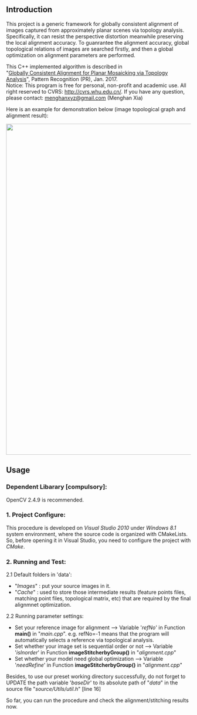 ## Introduction

This project is a generic framework for globally consistent alignment of images captured from approximately planar 
scenes via topology analysis. Specifically, it can resist the perspective distortion meanwhile preserving the local 
alignment accuracy. To guanrantee the alignment accuracy, global topological relations of images are searched firstly,
and then a global optimization on alignment parameters are performed.

This C++ implemented algorithm is described in  
"[Globally Consistent Alignment for Planar Mosaicking via Topology Analysis](http://menghanxia.github.io/papers/Plane_Alignment-PR2016.pdf)", Pattern Recognition (PR), Jan. 2017.  
Notice: This program is free for personal, non-profit and academic use.
All right reserved to CVRS: http://cvrs.whu.edu.cn/. 
If you have any question, please contact: menghanxyz@gmail.com (Menghan Xia)

Here is an example for demonstration below (image topological graph and alignment result): 

<img src="docs/demo.png" width="900px"/>

## Usage
### Dependent Libarary [compulsory]:
OpenCV 2.4.9 is recommended.

### 1. Project Configure:
This procedure is developed on *Visual Studio 2010* under *Windows 8.1* system environment,
where the source code is organized with CMakeLists. So, before opening it in Visual Studio,
you need to configure the project with *CMake*.

### 2. Running and Test:
2.1 Default folders in 'data':  
- "*Images*" : put your source images in it.
- "*Cache*"  : used to store those intermediate results (feature points files, matching point files, topological matrix, etc) that 
are required by the final alignmnet optimization.

2.2 Running parameter settings:  
- Set your reference image for alignment      							-->  Variable '*refNo*' in Function **main()** in "*main.cpp*". 
e.g. refNo=-1 means that the program will automatically selects a reference via topological analysis.
- Set whether your image set is sequential order or not         --> Variable '*isInorder*' in Function **imageStitcherbyGroup()** in "*alignment.cpp*"
- Set whether your model need global optimization         		--> Variable '*needRefine*' in Function **imageStitcherbyGroup()** in "*alignment.cpp*"

Besides, to use our preset working directory successfully, do not forget to UPDATE the path variable 
'*baseDir*' to its absolute path of "*data*" in the source file "*source/Utils/util.h*" [line 16]

So far, you can run the procedure and check the alignment/stitching results now.